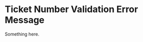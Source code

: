 [title]: # (Ticket Number Validation Error Message)
[tags]: # (XXX)
[priority]: # (5770)
# Ticket Number Validation Error Message
Something here.
